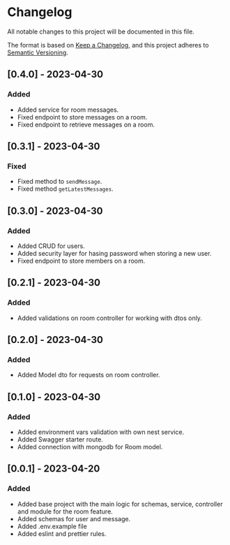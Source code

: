 # Changelog

All notable changes to this project will be documented in this file.

The format is based on [Keep a Changelog](https://keepachangelog.com/en/1.0.0/),
and this project adheres to [Semantic Versioning](https://semver.org/spec/v2.0.0.html).

## [0.4.0] - 2023-04-30

### Added

- Added service for room messages.
- Fixed endpoint to store messages on a room.
- Fixed endpoint to retrieve messages on a room.

## [0.3.1] - 2023-04-30

### Fixed

- Fixed method to `sendMessage`.
- Fixed method `getLatestMessages`.

## [0.3.0] - 2023-04-30

### Added

- Added CRUD for users.
- Added security layer for hasing password when storing a new user.
- Fixed endpoint to store members on a room.

## [0.2.1] - 2023-04-30

### Added

- Added validations on room controller for working with dtos only.

## [0.2.0] - 2023-04-30

### Added

- Added Model dto for requests on room controller.

## [0.1.0] - 2023-04-30

### Added

- Added environment vars validation with own nest service.
- Added Swagger starter route.
- Added connection with mongodb for Room model.

## [0.0.1] - 2023-04-20

### Added

- Added base project with the main logic for schemas, service, controller and module for the room feature.
- Added schemas for user and message.
- Added .env.example file
- Added eslint and prettier rules.
